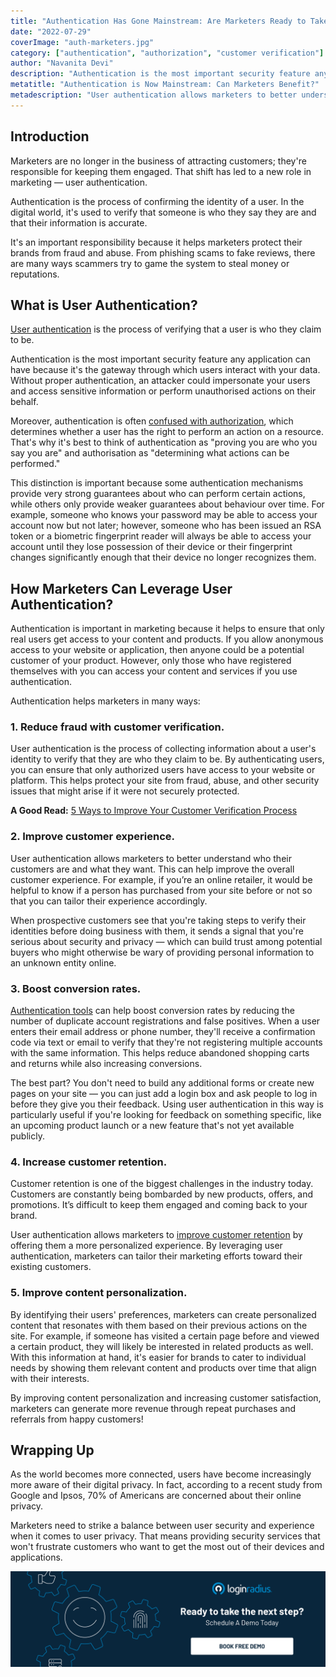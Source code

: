 ```yaml
---
title: "Authentication Has Gone Mainstream: Are Marketers Ready to Take the Responsibility?"
date: "2022-07-29"
coverImage: "auth-marketers.jpg"
category: ["authentication", "authorization", "customer verification"]
author: "Navanita Devi"
description: "Authentication is the most important security feature any application can have because it's the gateway through which users interact with your data. This blog explains how marketers can leverage user authentication."
metatitle: "Authentication is Now Mainstream: Can Marketers Benefit?"
metadescription: "User authentication allows marketers to better understand who their customers are and what they want. Learn how marketers can benefit from authentication."
---
```



## Introduction
Marketers are no longer in the business of attracting customers; they're responsible for keeping them engaged. That shift has led to a new role in marketing — user authentication.

Authentication is the process of confirming the identity of a user. In the digital world, it's used to verify that someone is who they say they are and that their information is accurate.

It's an important responsibility because it helps marketers protect their brands from fraud and abuse. From phishing scams to fake reviews, there are many ways scammers try to game the system to steal money or reputations.


## What is User Authentication?

[User authentication](https://www.loginradius.com/blog/identity/what-is-authentication/) is the process of verifying that a user is who they claim to be.

Authentication is the most important security feature any application can have because it's the gateway through which users interact with your data. Without proper authentication, an attacker could impersonate your users and access sensitive information or perform unauthorised actions on their behalf.

Moreover, authentication is often [confused with authorization](https://www.loginradius.com/blog/identity/authentication-vs-authorization-infographic/), which determines whether a user has the right to perform an action on a resource. That's why it's best to think of authentication as "proving you are who you say you are" and authorisation as "determining what actions can be performed."

This distinction is important because some authentication mechanisms provide very strong guarantees about who can perform certain actions, while others only provide weaker guarantees about behaviour over time. For example, someone who knows your password may be able to access your account now but not later; however, someone who has been issued an RSA token or a biometric fingerprint reader will always be able to access your account until they lose possession of their device or their fingerprint changes significantly enough that their device no longer recognizes them.


## How Marketers Can Leverage User Authentication?

Authentication is important in marketing because it helps to ensure that only real users get access to your content and products. If you allow anonymous access to your website or application, then anyone could be a potential customer of your product. However, only those who have registered themselves with you can access your content and services if you use authentication.

Authentication helps marketers in many ways:


### 1. Reduce fraud with customer verification.

User authentication is the process of collecting information about a user's identity to verify that they are who they claim to be. By authenticating users, you can ensure that only authorized users have access to your website or platform. This helps protect your site from fraud, abuse, and other security issues that might arise if it were not securely protected.

**A Good Read:** [5 Ways to Improve Your Customer Verification Process](https://www.loginradius.com/blog/identity/how-to-improve-customer-verification-process/)


### 2. Improve customer experience.

User authentication allows marketers to better understand who their customers are and what they want. This can help improve the overall customer experience. For example, if you’re an online retailer, it would be helpful to know if a person has purchased from your site before or not so that you can tailor their experience accordingly.

When prospective customers see that you're taking steps to verify their identities before doing business with them, it sends a signal that you're serious about security and privacy — which can build trust among potential buyers who might otherwise be wary of providing personal information to an unknown entity online.


### 3. Boost conversion rates.

[Authentication tools](https://www.loginradius.com/blog/growth/authentication-tools-boost-sales/) can help boost conversion rates by reducing the number of duplicate account registrations and false positives. When a user enters their email address or phone number, they'll receive a confirmation code via text or email to verify that they're not registering multiple accounts with the same information. This helps reduce abandoned shopping carts and returns while also increasing conversions.

The best part? You don't need to build any additional forms or create new pages on your site — you can just add a login box and ask people to log in before they give you their feedback. Using user authentication in this way is particularly useful if you're looking for feedback on something specific, like an upcoming product launch or a new feature that's not yet available publicly.


### 4. Increase customer retention.

Customer retention is one of the biggest challenges in the industry today. Customers are constantly being bombarded by new products, offers, and promotions. It’s difficult to keep them engaged and coming back to your brand.

User authentication allows marketers to [improve customer retention](https://www.loginradius.com/blog/growth/improve-customer-relation-brand-identity/) by offering them a more personalized experience. By leveraging user authentication, marketers can tailor their marketing efforts toward their existing customers.


### 5. Improve content personalization.

By identifying their users' preferences, marketers can create personalized content that resonates with them based on their previous actions on the site. For example, if someone has visited a certain page before and viewed a certain product, they will likely be interested in related products as well. With this information at hand, it's easier for brands to cater to individual needs by showing them relevant content and products over time that align with their interests.

By improving content personalization and increasing customer satisfaction, marketers can generate more revenue through repeat purchases and referrals from happy customers!


## Wrapping Up 

As the world becomes more connected, users have become increasingly more aware of their digital privacy. In fact, according to a recent study from Google and Ipsos, 70% of Americans are concerned about their online privacy.

Marketers need to strike a balance between user security and experience when it comes to user privacy. That means providing security services that won't frustrate customers who want to get the most out of their devices and applications.

[![book-a-demo-loginradius](../../assets/book-a-demo-loginradius.png)](https://www.loginradius.com/contact-us?utm_source=blog&utm_medium=web&utm_campaign=authentication-critical-customer-acquistion-tool)